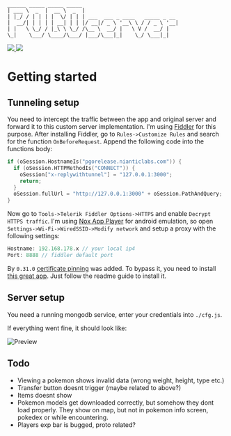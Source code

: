 ````
______ _____ _____ _____                               
| ___ \  _  |  __ \  _  |                              
| |_/ / | | | |  \/ | | | ___  ___ _ ____   _____ _ __ 
|  __/| | | | | __| | | |/ __|/ _ \ '__\ \ / / _ \ '__|
| |   \ \_/ / |_\ \ \_/ /\__ \  __/ |   \ V /  __/ |   
\_|    \___/ \____/\___/ |___/\___|_|    \_/ \___|_|   
````

<a href="#">
  <img src="https://img.shields.io/badge/Pokemon%20GO-0.33.0-blue.svg?style=flat-square" />
</a>
<a href="https://discord.gg/M3bdv">
  <img src="https://img.shields.io/badge/Discord-Join%20Chat%20%E2%86%92-738bd7.svg?style=flat-square" />
</a>

# Getting started

## Tunneling setup
You need to intercept the traffic between the app and original server and forward it to this custom server implementation.
I'm using [Fiddler](http://www.telerik.com/fiddler) for this purpose. After installing Fiddler, go to ``Rules->Customize Rules`` and search for the function ``OnBeforeRequest``.
Append the following code into the functions body:
````swift
if (oSession.HostnameIs("pgorelease.nianticlabs.com")) {
  if (oSession.HTTPMethodIs("CONNECT")) {
    oSession["x-replywithtunnel"] = "127.0.0.1:3000";
    return;
  }
  oSession.fullUrl = "http://127.0.0.1:3000" + oSession.PathAndQuery;
}
````
Now go to `Tools->Telerik Fiddler Options->HTTPS` and enable ``Decrypt HTTPS traffic``.
I'm using [Nox App Player](http://en.bignox.com/pokemongo/) for android emulation, so open ``Settings->Wi-Fi->WiredSSID->Modify network`` and setup a proxy with the following settings:
````swift
Hostname: 192.168.178.x // your local ip4
Port: 8888 // fiddler default port
````

By ``0.31.0`` [certificate pinning](https://eaton-works.com/2016/07/31/reverse-engineering-and-removing-pokemon-gos-certificate-pinning/) was added. To bypass it, you need to install [this great app](https://github.com/rastapasta/pokemon-go-xposed). Just follow the readme guide to install it.

## Server setup

You need a running mongodb service, enter your credentials into ``./cfg.js``.

If everything went fine, it should look like:

![Preview](http://image.prntscr.com/image/6ce92058147b4067b8027c42258a198c.png "")

## Todo
  - Viewing a pokemon shows invalid data (wrong weight, height, type etc.)
  - Transfer button doesnt trigger (maybe related to above?)
  - Items doesnt show
  - Pokemon models get downloaded correctly, but somehow they dont load properly. They show on map, but not in pokemon info screen, pokedex or while encountering.
  - Players exp bar is bugged, proto related?